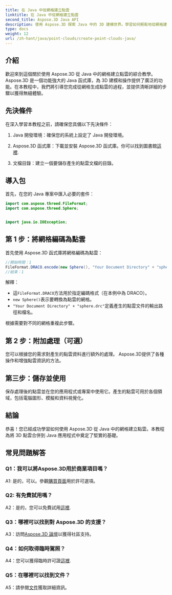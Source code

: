 ```yaml
---
title: 在 Java 中從網格建立點雲
linktitle: 在 Java 中從網格建立點雲
second_title: Aspose.3D Java API
description: 使用 Aspose.3D 探索 Java 中的 3D 建模世界。學習如何輕鬆地從網格建立點雲。
type: docs
weight: 12
url: /zh-hant/java/point-clouds/create-point-clouds-java/
---
```

## 介紹

歡迎來到這個關於使用 Aspose.3D 從 Java 中的網格建立點雲的綜合教學。 Aspose.3D 是一個功能強大的 Java 函式庫，為 3D 建模和操作提供了廣泛的功能。在本教程中，我們將引導您完成從網格生成點雲的過程，並提供清晰詳細的步驟以獲得無縫體驗。

## 先決條件

在深入學習本教程之前，請確保您具備以下先決條件：

1. Java 開發環境：確保您的系統上設定了 Java 開發環境。

2.  Aspose.3D 函式庫：下載並安裝 Aspose.3D 函式庫。你可以找到圖書館[這裡](https://releases.aspose.com/3d/java/).

3. 文檔目錄：建立一個要儲存產生的點雲文檔的目錄。

## 導入包

首先，在您的 Java 專案中匯入必要的套件：

```java
import com.aspose.threed.FileFormat;
import com.aspose.threed.Sphere;


import java.io.IOException;
```

## 第 1 步：將網格編碼為點雲

首先使用 Aspose.3D 函式庫將網格編碼為點雲：

```java
//開始時間：1
FileFormat.DRACO.encode(new Sphere(), "Your Document Directory" + "sphere.drc");
//結束：1
```

解釋：
- 這`FileFormat.DRACO`方法用於指定編碼格式（在本例中為 DRACO）。
- `new Sphere()`表示要轉換為點雲的網格。
- `"Your Document Directory" + "sphere.drc"`定義產生的點雲文件的輸出路徑和檔名。

根據需要對不同的網格重複此步驟。

## 第 2 步：附加處理（可選）

您可以根據您的需求對產生的點雲資料進行額外的處理。 Aspose.3D提供了各種操作和增強點雲資訊的方法。

## 第三步：儲存並使用

保存處理後的點雲並在您的應用程式或專案中使用它。產生的點雲可用於各個領域，包括電腦圖形、模擬和資料視覺化。

## 結論

恭喜！您已經成功學習如何使用 Aspose.3D 從 Java 中的網格建立點雲。本教程為將 3D 點雲合併到 Java 應用程式中奠定了堅實的基礎。

## 常見問題解答

### Q1：我可以將Aspose.3D用於商業項目嗎？

 A1: 是的，可以。參觀[購買頁面](https://purchase.aspose.com/buy)用於許可選項。

### Q2: 有免費試用嗎？

 A2：是的，您可以免費試用[這裡](https://releases.aspose.com/).

### Q3：哪裡可以找到對 Aspose.3D 的支援？

 A3：訪問[Aspose.3D 論壇](https://forum.aspose.com/c/3d/18)以獲得社區支持。

### Q4：如何取得臨時駕照？

 A4：您可以獲得臨時許可證[這裡](https://purchase.aspose.com/temporary-license/).

### Q5：在哪裡可以找到文件？

 A5：請參閱[文件](https://reference.aspose.com/3d/java/)獲取詳細資訊。